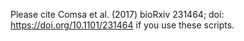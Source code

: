 Please cite Comsa et al. (2017) bioRxiv 231464; doi: https://doi.org/10.1101/231464 if you use these scripts.

